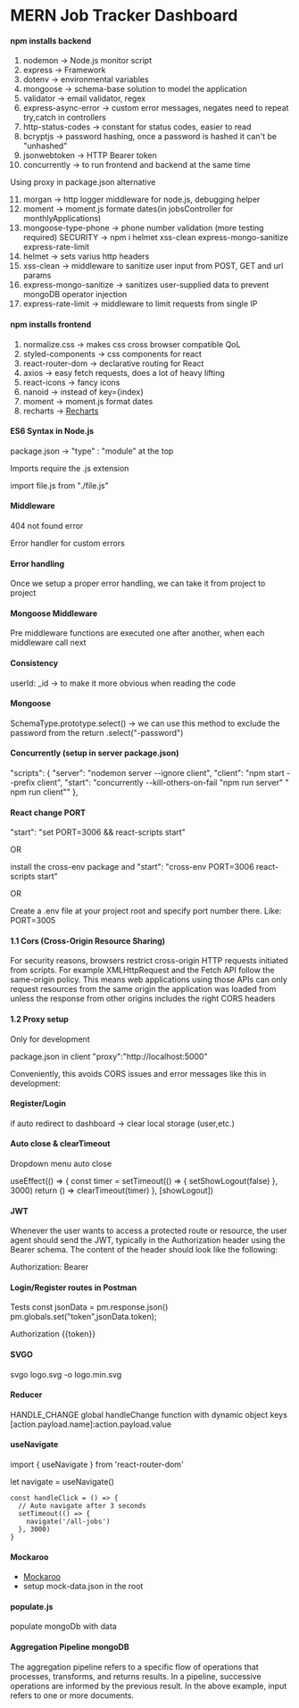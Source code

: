 # MERN Job Tracker Dashboard

#### npm installs backend

1. nodemon -> Node.js monitor script
2. express -> Framework
3. dotenv -> environmental variables
4. mongoose -> schema-base solution to model the application
5. validator -> email validator, regex
6. express-async-error -> custom error messages, negates need to repeat try,catch in controllers
7. http-status-codes -> constant for status codes, easier to read
8. bcryptjs -> password hashing, once a password is hashed it can't be "unhashed"
9. jsonwebtoken -> HTTP Bearer token
10. concurrently -> to run frontend and backend at the same time
<!-- 11. cors --> Using proxy in package.json alternative
11. morgan -> http logger middleware for node.js, debugging helper
12. moment -> moment.js formate dates(in jobsController for monthlyApplications)
13. mongoose-type-phone -> phone number validation (more testing required)
    SECURITY -> npm i helmet xss-clean express-mongo-sanitize express-rate-limit
14. helmet -> sets varius http headers
15. xss-clean -> middleware to sanitize user input from POST, GET and url params
16. express-mongo-sanitize -> sanitizes user-supplied data to prevent mongoDB operator injection
17. express-rate-limit -> middleware to limit requests from single IP

#### npm installs frontend

1. normalize.css -> makes css cross browser compatible QoL
2. styled-components -> css components for react
3. react-router-dom -> declarative routing for React
4. axios -> easy fetch requests, does a lot of heavy lifting
5. react-icons -> fancy icons
6. nanoid -> instead of key={index}
7. moment -> moment.js format dates
8. recharts -> [Recharts](https://recharts.org)

#### ES6 Syntax in Node.js

package.json -> "type" : "module" at the top

Imports require the .js extension

import file.js from "./file.js"

#### Middleware

404 not found error

Error handler for custom errors

#### Error handling

Once we setup a proper error handling, we can take it from project to project

#### Mongoose Middleware

Pre middleware functions are executed one after another, when each middleware call next

#### Consistency

userId: \_id -> to make it more obvious when reading the code

#### Mongoose

SchemaType.prototype.select() -> we can use this method to exclude the password from the return .select("-password")

#### Concurrently (setup in server package.json)

 <!-- ignore client won't restart the server, when changes in the frontend happen -->

"scripts": {
"server": "nodemon server --ignore client",
"client": "npm start --prefix client",
"start": "concurrently --kill-others-on-fail \"npm run server\" \" npm run client\""
},

#### React change PORT

"start": "set PORT=3006 && react-scripts start"

OR

install the cross-env package and "start": "cross-env PORT=3006 react-scripts start"

OR

Create a .env file at your project root and specify port number there. Like: PORT=3005

#### 1.1 Cors (Cross-Origin Resource Sharing)

For security reasons, browsers restrict cross-origin HTTP requests initiated from scripts. For example XMLHttpRequest and the Fetch API follow the same-origin policy. This means web applications using those APIs can only request resources from the same origin the application was loaded from unless the response from other origins includes the right CORS headers

#### 1.2 Proxy setup

Only for development

package.json in client
"proxy":"http://localhost:5000"

Conveniently, this avoids CORS issues and error messages like this in development:

#### Register/Login

if auto redirect to dashboard -> clear local storage (user,etc.)

#### Auto close & clearTimeout

Dropdown menu auto close

useEffect(() => {
const timer = setTimeout(() => {
setShowLogout(false)
}, 3000)
return () => clearTimeout(timer)
}, [showLogout])

#### JWT

Whenever the user wants to access a protected route or resource, the user agent should send the JWT, typically in the Authorization header using the Bearer schema. The content of the header should look like the following:

Authorization: Bearer <token>

#### Login/Register routes in Postman

Tests
const jsonData = pm.response.json()
pm.globals.set("token",jsonData.token);

Authorization
{{token}}

#### SVGO

svgo logo.svg -o logo.min.svg

#### Reducer

HANDLE_CHANGE global handleChange function with dynamic object keys
[action.payload.name]:action.payload.value

#### useNavigate

import { useNavigate } from 'react-router-dom'

let navigate = useNavigate()

    const handleClick = () => {
      // Auto navigate after 3 seconds
      setTimeout(() => {
        navigate('/all-jobs')
      }, 3000)
    }

#### Mockaroo

- [Mockaroo](https://www.mockaroo.com/)
- setup mock-data.json in the root

#### populate.js

populate mongoDb with data

#### Aggregation Pipeline mongoDB

The aggregation pipeline refers to a specific flow of operations that processes, transforms, and returns results. In a pipeline, successive operations are informed by the previous result. In the above example, input refers to one or more documents.
